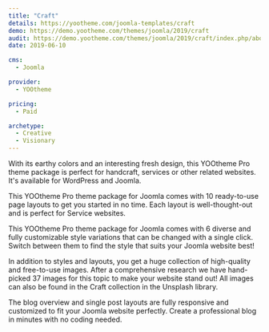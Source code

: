 ```yaml
---
title: "Craft"
details: https://yootheme.com/joomla-templates/craft
demo: https://demo.yootheme.com/themes/joomla/2019/craft
audit: https://demo.yootheme.com/themes/joomla/2019/craft/index.php/about-us/news
date: 2019-06-10

cms: 
  - Joomla

provider:
  - YOOtheme

pricing:
  - Paid

archetype:
  - Creative
  - Visionary
---
```


With its earthy colors and an interesting fresh design, this YOOtheme Pro theme package is perfect for handcraft, services or other related websites. It's available for WordPress and Joomla.

This YOOtheme Pro theme package for Joomla comes with 10 ready-to-use page layouts to get you started in no time. Each layout is well-thought-out and is perfect for Service websites.

This YOOtheme Pro theme package for Joomla comes with 6 diverse and fully customizable style variations that can be changed with a single click. Switch between them to find the style that suits your Joomla website best!

In addition to styles and layouts, you get a huge collection of high-quality and free-to-use images. After a comprehensive research we have hand-picked 37 images for this topic to make your website stand out! All images can also be found in the Craft collection in the Unsplash library.

The blog overview and single post layouts are fully responsive and customized to fit your Joomla website perfectly. Create a professional blog in minutes with no coding needed.
